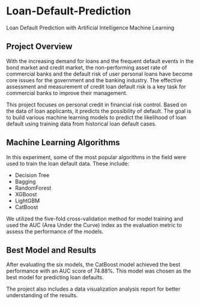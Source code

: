 # Loan-Default-Prediction
Loan Default Prediction with Artificial Intelligence Machine Learning

## Project Overview

With the increasing demand for loans and the frequent default events in the bond market and credit market, the non-performing asset rate of commercial banks and the default risk of user personal loans have become core issues for the government and the banking industry. The effective assessment and measurement of credit loan default risk is a key task for commercial banks to improve their management.

This project focuses on personal credit in financial risk control. Based on the data of loan applicants, it predicts the possibility of default. The goal is to build various machine learning models to predict the likelihood of loan default using training data from historical loan default cases.

## Machine Learning Algorithms

In this experiment, some of the most popular algorithms in the field were used to train the loan default data. These include:
- Decision Tree
- Bagging
- RandomForest
- XGBoost
- LightGBM
- CatBoost

We utilized the five-fold cross-validation method for model training and used the AUC (Area Under the Curve) index as the evaluation metric to assess the performance of the models.

## Best Model and Results

After evaluating the six models, the CatBoost model achieved the best performance with an AUC score of 74.88%. This model was chosen as the best model for predicting loan defaults.

The project also includes a data visualization analysis report for better understanding of the results.
